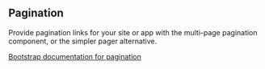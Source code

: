 ## Pagination

Provide pagination links for your site or app with the multi-page pagination component, or the simpler pager alternative.

[Bootstrap documentation for pagination][bootstrap docs]


[bootstrap docs]: http://getbootstrap.com/components/#pagination
